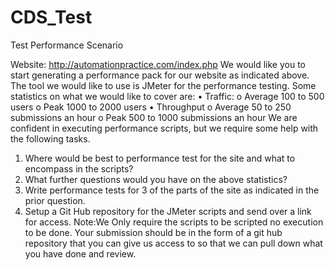 # CDS_Test
Test Performance Scenario

Website: http://automationpractice.com/index.php
We would like you to start generating a performance pack for our website as indicated above. The tool we would like to use is JMeter for the performance testing. Some statistics on what we would like to cover are:
•	Traffic:
o	Average 100 to 500 users
o	Peak 1000 to 2000 users
•	Throughput
o	Average 50 to 250 submissions an hour
o	Peak 500 to 1000 submissions an hour
We are confident in executing performance scripts, but we require some help with the following tasks.
1.	Where would be best to performance test for the site and what to encompass in the scripts?
2.	What further questions would you have on the above statistics?
3.	Write performance tests for 3 of the parts of the site as indicated in the prior question.
4.	Setup a Git Hub repository for the JMeter scripts and send over a link for access.
Note:We Only require the scripts to be scripted no execution to be done.
Your submission should be in the form of a git hub repository that you can give us access to so that we can pull down what you have done and review.
